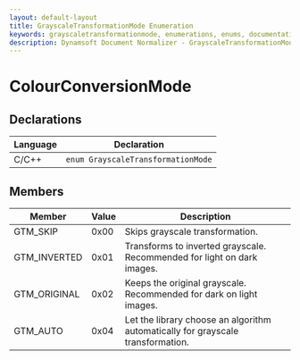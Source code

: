 ```yaml
---
layout: default-layout
title: GrayscaleTransformationMode Enumeration
keywords: grayscaletransformationmode, enumerations, enums, documentation
description: Dynamsoft Document Normalizer - GrayscaleTransformationMode Enumeration
---
```


# ColourConversionMode

## Declarations

| Language | Declaration |
| -------- | ----------- |
| C/C++ | `enum GrayscaleTransformationMode` |

## Members

| Member | Value | Description |
| ------ | ----- | ----------- |
| GTM_SKIP | 0x00 | Skips grayscale transformation. |
| GTM_INVERTED | 0x01 | Transforms to inverted grayscale. Recommended for light on dark images. |
| GTM_ORIGINAL | 0x02 | Keeps the original grayscale. Recommended for dark on light images. |
| GTM_AUTO | 0x04 | Let the library choose an algorithm automatically for grayscale transformation. |
